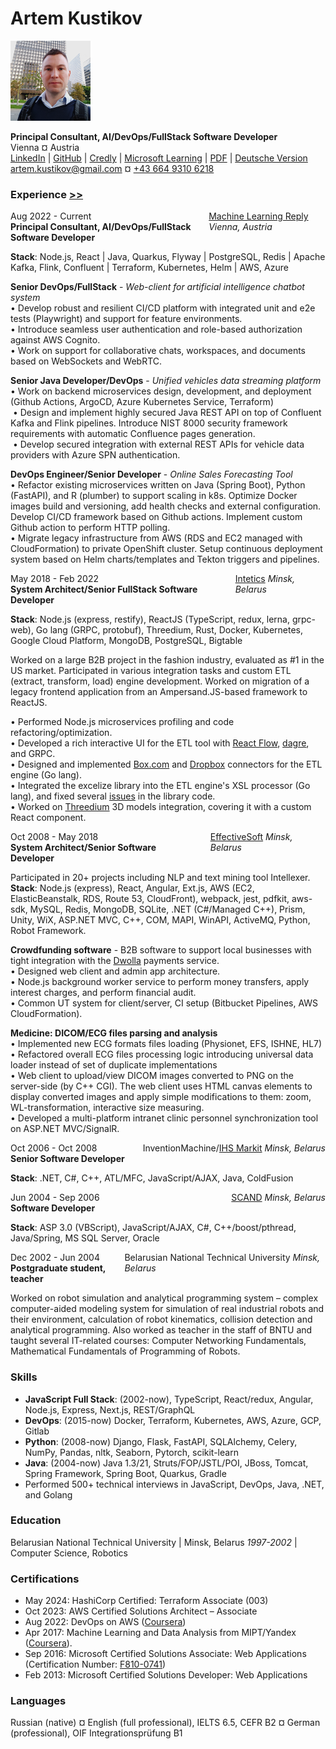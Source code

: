 # Artem Kustikov
[![Photo](assets/photo-preview-128.png)](assets/photo.jpg)



**Principal Consultant, AI/DevOps/FullStack Software Developer**<br/>
Vienna ¤ Austria <br/>
[LinkedIn](https://www.linkedin.com/in/artem-kustikov-2635917/)
| [GitHub](https://github.com/artiz/)
| [Credly](https://www.credly.com/users/artem-kustikov/badges)
| [Microsoft Learning](https://docs.microsoft.com/en-us/users/artemkustikov-7649/)
| [PDF](Artem_Kustikov_CV.pdf)
| [Deutsche Version](GermanVersion.md)
<br/>
[artem.kustikov@gmail.com](mailto:artem.kustikov@gmail.com) ¤ [+43 664 9310 6218](tel:+4366493106218)

### Experience [>>](FullExperience.md)
<div style="display: flex; flex-direction: row; justify-content: space-between; gap:1rem">
    <div>Aug 2022 - Current<br/><b>Principal Consultant, AI/DevOps/FullStack Software Developer</b></div>
    <div>
    <a href="https://www.reply.com/machine-learning-reply/de">Machine Learning Reply</a>  <i>Vienna, Austria</i>
    </div>
</div>

**Stack**: Node.js, React | Java, Quarkus, Flyway | PostgreSQL, Redis | Apache Kafka, Flink, Confluent | Terraform, Kubernetes, Helm | AWS, Azure

**Senior DevOps/FullStack** - *Web-client for artificial intelligence chatbot system*<br/>
• Develop robust and resilient CI/CD platform with integrated unit and e2e tests (Playwright) and support for feature environments.<br/>
• Introduce seamless user authentication and role-based authorization against AWS Cognito.<br/>
• Work on support for collaborative chats, workspaces, and documents based on WebSockets and WebRTC.<br/>

**Senior Java Developer/DevOps** - *Unified vehicles data streaming platform*<br/>
• Work on backend microservices design, development, and deployment (Github Actions, ArgoCD, Azure Kubernetes Service, Terraform)​<br/>​
• Design and implement highly secured Java REST API on top of Confluent Kafka and Flink pipelines. Introduce NIST 8000 security framework requirements with automatic Confluence pages generation.​<br/> ​
• Develop secured integration with external REST APIs for vehicle data providers with Azure SPN authentication​.​<br/>

**DevOps Engineer/Senior Developer​** - *Online Sales Forecasting Tool*<br/>
• Refactor existing microservices written on Java (Spring Boot), Python (FastAPI), and R (plumber) to support scaling in k8s. Optimize Docker images build and versioning, add health checks and external configuration. Develop CI/CD framework based on Github actions. Implement custom Github action to perform HTTP polling.​<br/>
• Migrate legacy infrastructure from AWS (RDS and EC2 managed with CloudFormation) to private OpenShift cluster. Setup continuous deployment system based on Helm charts/templates and Tekton triggers and pipelines.​​<br/>

<div style="display: flex; flex-direction: row; justify-content: space-between;">
    <div>May 2018 - Feb 2022<br/><b>System Architect/Senior FullStack Software Developer</b></div>
    <div>
    <a href="https://intetics.com/">Intetics</a>  <i>Minsk, Belarus</i>
    </div>
</div>

**Stack**: Node.js (express, restify), ReactJS (TypeScript, redux, lerna, grpc-web), Go lang (GRPC, protobuf), Threedium, Rust, Docker, Kubernetes, Google Cloud Platform, MongoDB, PostgreSQL, Bigtable

Worked on a large B2B project in the fashion industry, evaluated as #1 in the US market.
Participated in various integration tasks and custom ETL (extract, transform, load) engine development.
Worked on migration of a legacy frontend application from an Ampersand.JS-based framework to ReactJS.

• Performed Node.js microservices profiling and code refactoring/optimization.<br/>
• Developed a rich interactive UI for the ETL tool with [React Flow](https://reactflow.dev/), [dagre](https://www.findbestopensource.com/product/dagrejs-dagre), and GRPC.<br/>
• Designed and implemented [Box.com](https://www.box.com/) and [Dropbox](https://www.dropbox.com/) connectors for the ETL engine (Go lang).<br/>
• Integrated the excelize library into the ETL engine's XSL processor (Go lang), and fixed several [issues](https://github.com/qax-os/excelize/pulls?q=is%3Apr+is%3Amerged+artiz) in the library code.<br/>
• Worked on [Threedium](https://threedium.co.uk/) 3D models integration, covering it with a custom React component.<br/>

<div style="display: flex; flex-direction: row; justify-content: space-between; gap:1rem">
    <div>Oct 2008 - May 2018<br/><b>System Architect/Senior Software Developer</b></div>
    <div>
    <a href="https://www.effectivesoft.com/">EffectiveSoft</a>  <i>Minsk, Belarus</i>
    </div>
</div>

Participated in 20+ projects including NLP and text mining tool Intellexer.<br/>
**Stack**: Node.js (express), React, Angular, Ext.js, AWS (EC2, ElasticBeanstalk, RDS, Route 53, CloudFront), webpack, jest, pdfkit, aws-sdk, MySQL, Redis, MongoDB, SQLite, .NET (C#/Managed C++), Prism, Unity, WiX, ASP.NET MVC, C++, COM, MAPI, WinAPI, ActiveMQ, Python, Robot Framework.

**Crowdfunding software** - B2B software to support local businesses with tight integration with the [Dwolla](https://www.dwolla.com/) payments service.<br/>
• Designed web client and admin app architecture.<br/>
• Node.js background worker service to perform money transfers, apply interest charges, and perform financial audit.<br/>
• Common UT system for client/server, CI setup (Bitbucket Pipelines, AWS CloudFormation).<br/>

**Medicine: DICOM/ECG files parsing and analysis**<br/>
• Implemented new ECG formats files loading (Physionet, EFS, ISHNE, HL7)<br/>
• Refactored overall ECG files processing logic introducing universal data loader instead of set of duplicate implementations<br/>
• Web client to upload/view DICOM images converted to PNG on the server-side (by C++ CGI). The web client uses HTML canvas elements to display converted images and apply simple modifications to them: zoom, WL-transformation, interactive size measuring.<br/>
• Developed a multi-platform intranet clinic personnel synchronization tool on ASP.NET MVC/SignalR.<br/>

<div style="display: flex; flex-direction: row; justify-content: space-between;">
    <div>Oct 2006 - Oct 2008<br/><b>Senior Software Developer</b></div>
    <div>
    InventionMachine/<a href="https://ihsmarkit.com/">IHS Markit</a>  <i>Minsk, Belarus</i>
    </div>
</div>

**Stack**: .NET, C#, C++, ATL/MFC, JavaScript/AJAX, Java, ColdFusion

<div style="display: flex; flex-direction: row; justify-content: space-between; gap:1rem">
    <div>Jun 2004 - Sep 2006<br/><b>Software Developer</b></div>
    <div>
        <a href="https://scand.com/">SCAND</a>  <i>Minsk, Belarus</i>
    </div>
</div>

**Stack**: ASP 3.0 (VBScript), JavaScript/AJAX, C#, C++/boost/pthread, Java/Spring, MS SQL Server, Oracle

<div style="display: flex; flex-direction: row; justify-content: space-between; gap:1remrem">
    <div>Dec 2002 - Jun 2004<br/><b>Postgraduate student, teacher</b></div>
    <div>
        Belarusian National Technical University  <i>Minsk, Belarus</i>
    </div>
</div>

Worked on robot simulation and analytical programming system – complex computer-aided modeling system for simulation of real industrial robots and their environment, calculation of robot kinematics, collision detection and analytical programming. Also worked as teacher in the staff of BNTU and taught several IT-related courses: Computer Networking Fundamentals, Mathematical Fundamentals of Programming of Robots.

### Skills
- **JavaScript Full Stack**: (2002-now), TypeScript, React/redux, Angular, Node.js, Express, Next.js, REST/GraphQL 
- **DevOps**: (2015-now) Docker, Terraform, Kubernetes, AWS, Azure, GCP, Gitlab
- **Python**: (2008-now) Django, Flask, FastAPI, SQLAlchemy, Celery, NumPy, Pandas, nltk, Seaborn, Pytorch, scikit-learn
- **Java**: (2004-now) Java 1.3/21, Struts/FOP/JSTL/POI, JBoss, Tomcat, Spring Framework, Spring Boot, Quarkus, Gradle
- Performed 500+ technical interviews in JavaScript, DevOps, Java, .NET, and Golang

### Education  
Belarusian National Technical University | Minsk, Belarus  *1997-2002* | Computer Science, Robotics

### Certifications
* May 2024: HashiCorp Certified: Terraform Associate (003)
* Oct 2023: AWS Certified Solutions Architect – Associate
* Aug 2022: DevOps on AWS ([Coursera](https://www.coursera.org/specializations/aws-devops)) 
* Apr 2017: Machine Learning and Data Analysis from MIPT/Yandex ([Coursera](https://www.coursera.org/specializations/machine-learning-data-analysis)). 
* Sep 2016: Microsoft Certified Solutions Associate: Web Applications (Certification Number: [F810-0741](MCSA_Web_Applications.pdf))
* Feb 2013: Microsoft Certified Solutions Developer: Web Applications

### Languages
Russian (native) ¤ English (full professional), IELTS 6.5, CEFR B2 ¤ German (professional), OIF Integrationsprüfung B1



